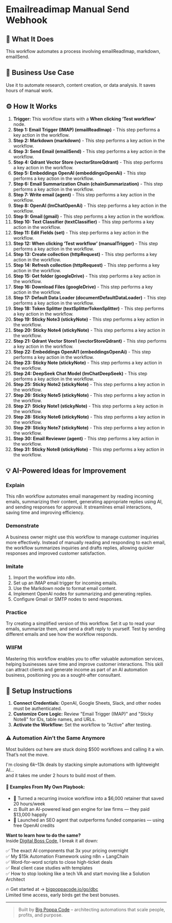 # Emailreadimap Manual Send Webhook

## 🚀 What It Does
This workflow automates a process involving emailReadImap, markdown, emailSend.

## 💼 Business Use Case
Use it to automate research, content creation, or data analysis. It saves hours of manual work.

## ⚙️ How It Works
1.  **Trigger:** This workflow starts with a **When clicking ‘Test workflow’** node.
2. **Step 1: Email Trigger (IMAP) (emailReadImap)** - This step performs a key action in the workflow.
3. **Step 2: Markdown (markdown)** - This step performs a key action in the workflow.
4. **Step 3: Send Email (emailSend)** - This step performs a key action in the workflow.
5. **Step 4: Qdrant Vector Store (vectorStoreQdrant)** - This step performs a key action in the workflow.
6. **Step 5: Embeddings OpenAI (embeddingsOpenAi)** - This step performs a key action in the workflow.
7. **Step 6: Email Summarization Chain (chainSummarization)** - This step performs a key action in the workflow.
8. **Step 7: Write email (agent)** - This step performs a key action in the workflow.
9. **Step 8: OpenAI (lmChatOpenAi)** - This step performs a key action in the workflow.
10. **Step 9: Gmail (gmail)** - This step performs a key action in the workflow.
11. **Step 10: Text Classifier (textClassifier)** - This step performs a key action in the workflow.
12. **Step 11: Edit Fields (set)** - This step performs a key action in the workflow.
13. **Step 12: When clicking ‘Test workflow’ (manualTrigger)** - This step performs a key action in the workflow.
14. **Step 13: Create collection (httpRequest)** - This step performs a key action in the workflow.
15. **Step 14: Refresh collection (httpRequest)** - This step performs a key action in the workflow.
16. **Step 15: Get folder (googleDrive)** - This step performs a key action in the workflow.
17. **Step 16: Download Files (googleDrive)** - This step performs a key action in the workflow.
18. **Step 17: Default Data Loader (documentDefaultDataLoader)** - This step performs a key action in the workflow.
19. **Step 18: Token Splitter (textSplitterTokenSplitter)** - This step performs a key action in the workflow.
20. **Step 19: Sticky Note3 (stickyNote)** - This step performs a key action in the workflow.
21. **Step 20: Sticky Note4 (stickyNote)** - This step performs a key action in the workflow.
22. **Step 21: Qdrant Vector Store1 (vectorStoreQdrant)** - This step performs a key action in the workflow.
23. **Step 22: Embeddings OpenAI1 (embeddingsOpenAi)** - This step performs a key action in the workflow.
24. **Step 23: Sticky Note (stickyNote)** - This step performs a key action in the workflow.
25. **Step 24: DeepSeek Chat Model (lmChatDeepSeek)** - This step performs a key action in the workflow.
26. **Step 25: Sticky Note2 (stickyNote)** - This step performs a key action in the workflow.
27. **Step 26: Sticky Note5 (stickyNote)** - This step performs a key action in the workflow.
28. **Step 27: Sticky Note1 (stickyNote)** - This step performs a key action in the workflow.
29. **Step 28: Sticky Note6 (stickyNote)** - This step performs a key action in the workflow.
30. **Step 29: Sticky Note7 (stickyNote)** - This step performs a key action in the workflow.
31. **Step 30: Email Reviewer (agent)** - This step performs a key action in the workflow.
32. **Step 31: Sticky Note8 (stickyNote)** - This step performs a key action in the workflow.

## 💡 AI-Powered Ideas for Improvement
### Explain
This n8n workflow automates email management by reading incoming emails, summarizing their content, generating appropriate replies using AI, and sending responses for approval. It streamlines email interactions, saving time and improving efficiency.

### Demonstrate
A business owner might use this workflow to manage customer inquiries more effectively. Instead of manually reading and responding to each email, the workflow summarizes inquiries and drafts replies, allowing quicker responses and improved customer satisfaction.

### Imitate
1. Import the workflow into n8n.
2. Set up an IMAP email trigger for incoming emails.
3. Use the Markdown node to format email content.
4. Implement OpenAI nodes for summarizing and generating replies.
5. Configure Gmail or SMTP nodes to send responses.

### Practice
Try creating a simplified version of this workflow. Set it up to read your emails, summarize them, and send a draft reply to yourself. Test by sending different emails and see how the workflow responds.

### WIIFM
Mastering this workflow enables you to offer valuable automation services, helping businesses save time and improve customer interactions. This skill can attract clients and generate income as part of an AI automation business, positioning you as a sought-after consultant.

## 🔧 Setup Instructions
1. **Connect Credentials:** OpenAI, Google Sheets, Slack, and other nodes must be authenticated.
2. **Customize Core Logic:** Review "Email Trigger (IMAP)" and "Sticky Note8" for IDs, table names, and URLs.
3. **Activate the Workflow:** Set the workflow to "Active" after testing.

### ⚠️ Automation Ain’t the Same Anymore

Most builders out here are stuck doing $500 workflows and calling it a win.  
That’s not the move.  

I'm closing $6k–$13k deals by stacking simple automations with lightweight AI...  
and it takes me under 2 hours to build most of them.

#### 🧠 Examples From My Own Playbook:
- 🔁 Turned a recurring invoice workflow into a $6,000 retainer that saved 20 hours/week  
- ⚖️ Built an AI-powered lead gen engine for law firms — they paid $13,000 happily  
- 🚀 Launched an SEO agent that outperforms funded companies — using free OpenAI credits  

**Want to learn how to do the same?**  
Inside [Digital Boss Code](https://bigpoppacode.io/go/dbc), I break it all down:

✅ The exact AI components that 3x your pricing overnight  
✅ My $15k Automation Framework using n8n + LangChain  
✅ Word-for-word scripts to close high-ticket deals  
✅ Real client case studies with templates  
✅ How to stop looking like a tech VA and start moving like a Solution Architect  

🔥 Get started at → [bigpoppacode.io/go/dbc](https://bigpoppacode.io/go/dbc)  
Limited time access, early birds get the best bonuses.

---
> Built by [Big Poppa Code](https://bigpoppacode.io) – architecting automations that scale people, profits, and purpose.
